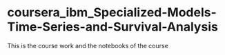 # coursera_ibm_Specialized-Models-Time-Series-and-Survival-Analysis
This is the course work and the notebooks of the course
